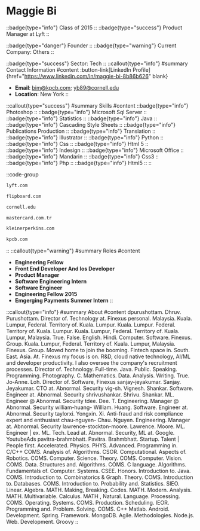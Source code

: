 # Maggie Bi
::badge{type="info"}
Class of 2015
::
::badge{type="success"}
Product Manager at Lyft
::

::badge{type="danger"}
Founder
::
::badge{type="warning"}
Current Company: Others
::

::badge{type="success"}
Sector: Tech
::
::callout{type="info"}
#summary
Contact Information
#content
:button-link[LinkedIn Profile]{href="https://www.linkedin.com/in/maggie-bi-8b86b626" blank}
- **Email**: bim@kpcb.com; yb89@cornell.edu
- **Location**: New York
::

::callout{type="success"}
#summary
Skills
#content
::badge{type="info"}
Photoshop
::
::badge{type="info"}
Microsoft Sql Server
::
::badge{type="info"}
Statistics
::
::badge{type="info"}
Java
::
::badge{type="info"}
Cascading Style Sheets
::
::badge{type="info"}
Publications Production
::
::badge{type="info"}
Translation
::
::badge{type="info"}
Illustrator
::
::badge{type="info"}
Python
::
::badge{type="info"}
Css
::
::badge{type="info"}
Html 5
::
::badge{type="info"}
Indesign
::
::badge{type="info"}
Microsoft Office
::
::badge{type="info"}
Mandarin
::
::badge{type="info"}
Css3
::
::badge{type="info"}
Php
::
::badge{type="info"}
Html5
::
::

::code-group
```bash [Lyft]
lyft.com
```
```bash [Flipboard]
flipboard.com
```
```bash [Cornell University]
cornell.edu
```
```bash [Mastercard Türkiye]
mastercard.com.tr
```
```bash [Kleiner Perkins]
kleinerperkins.com
```
```bash [Kleiner Perkins Caufield & Byers]
kpcb.com
```
::
::callout{type="warning"}
#summary
Roles
#content
- **Engineering Fellow**
- **Front End Developer And Ios Developer**
- **Product Manager**
- **Software Engineering Intern**
- **Software Engineer**
- **Engineering Fellow 2015**
- **Emgerging Payments Summer Intern**
::

::callout{type="info"}
#summary
About
#content
dpurushottam. Dhruv. Purushottam. Director of. Technology at. Finexus personal. Malaysia. Kuala. Lumpur, Federal. Territory of. Kuala. Lumpur. Kuala. Lumpur. Federal. Territory of. Kuala. Lumpur. Kuala. Lumpur, Federal. Territory of. Kuala. Lumpur, Malaysia. True. False. English. Hindi. Computer. Software. Finexus. Group. Kuala. Lumpur, Federal. Territory of. Kuala. Lumpur, Malaysia. Finexus. Group. Moved home to join the booming. Fintech space in. South. East. Asia. At. Finexus my focus is on. R&D, cloud native technology, AI/ML and developer productivity. I also oversee the company's recruitment processes. Director of. Technology. Full-time. Java. Public. Speaking. Programming. Photography. C. Mathematics. Data. Analysis. Writing. True. Jo-Anne. Loh. Director of. Software, Finexus sanjay-jeyakumar. Sanjay. Jeyakumar. CTO at. Abnormal. Security vig-sh. Vignesh. Shankar. Software. Engineer at. Abnormal. Security shrivushankar. Shrivu. Shankar. ML. Engineer @ Abnormal. Security tdee. Dee. T. Engineering. Manager @ Abnormal. Security william-huang- William. Huang. Software. Engineer at. Abnormal. Security taylorxi. Yongxin. Xi. Anti-fraud and risk compliance expert and enthusiast chau-nguyen- Chau. Nguyen. Engineering. Manager at. Abnormal. Security lawrence-stockton-moore. Lawrence. Moore. ML. Engineer | ex. ML. Tech. Lead at. Abnormal. Security, ML at. Google. YoutubeAds pavitra-brahmbhatt. Pavitra. Brahmbhatt. Startup. Talent | People first. Accelerated. Physics. PHYS. Advanced. Programming in. C/C++ COMS. Analysis of. Algorithms. CSOR. Computational. Aspects of. Robotics. COMS. Computer. Science. Theory. COMS. Computer. Vision. COMS. Data. Structures and. Algorithms. COMS. C language. Algorithms. Fundamentals of. Computer. Systems. CSEE. Honors. Introduction to. Java. COMS. Introduction to. Combinatorics & Graph. Theory. COMS. Introduction to. Databases. COMS. Introduction to. Probability and. Statistics. SIEO. Linear. Algebra. MATH. Making, Breaking. Codes. MATH. Modern. Analysis. MATH. Multivariable. Calculus. MATH , Natural. Language. Processing. COMS. Operating. Systems. COMS. Production. Scheduling. IEOR. Programming and. Problem. Solving. COMS. C++ Matlab. Android. Development. Spring. Framework. MongoDB. Agile. Methodologies. Node.js. Web. Development. Groovy
::
